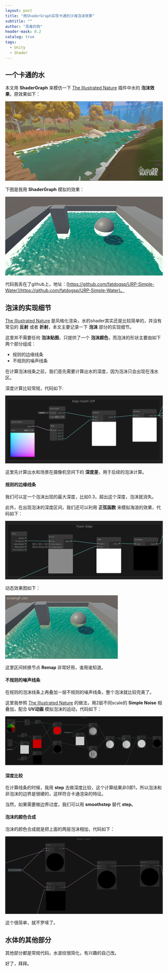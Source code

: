 ```yaml
---
layout: post
title: "用ShaderGraph实现卡通的沙滩泡沫效果"
subtitle: ""
author: "恶毒的狗"
header-mask: 0.2
catalog: true
tags:
  - Unity
  - Shader
---
```


## 一个卡通的水

本文用 **ShaderGraph** 来模仿一下 [The Illustrated Nature](https://assetstore.unity.com/packages/3d/vegetation/the-illustrated-nature-153939?aid=1101l85Tr) 插件中水的 **泡沫效果**，原效果如下：

![](/img/cartoon-foam/screenshot1.png)

下图是我用 **ShaderGraph** 模拟的效果：

![](/img/cartoon-foam/screenshot2.png)

代码我丢在了github上，地址：[https://github.com/fatdogsp/URP-Simple-Water](https://github.com/fatdogsp/URP-Simple-Water)。

## 泡沫的实现细节

[The Illustrated Nature](https://assetstore.unity.com/packages/3d/vegetation/the-illustrated-nature-153939?aid=1101l85Tr) 是风格化渲染，水的shader其实还是比较简单的，并没有常见的 **反射** 或者 **折射**，本文主要记录一下 **泡沫** 部分的实现细节。

这里并不需要任何 **泡沫贴图**，只提供了一个 **泡沫颜色**，而泡沫的形状主要由如下两个部分组成：

+ 规则的边缘线条
+ 不规则的噪声线条

在计算泡沫线条之前，我们首先需要计算出水的深度，因为泡沫只会出现在浅水区。

深度计算比较常规，代码如下:

![](/img/cartoon-foam/screenshot3.png)

这里先计算出水和场景在摄像机空间下的 **深度差**，用于后续的泡沫计算。

#### 规则的边缘线条

我们可以定一个泡沫出现的最大深度，比如0.3，超出这个深度，泡沫就消失。

此外，在出现泡沫的深度区间，我们还可以利用 **正弦函数** 来模拟海浪的效果，代码如下：

![](/img/cartoon-foam/screenshot4.png)

动态效果图如下：

![](/img/cartoon-foam/screenshot5.gif)

这里区间转换节点 **Remap** 非常好用，谁用谁知道。

#### 不规则的噪声线条

在规则的泡沫线条上再叠加一层不规则的噪声线条，整个泡沫就比较完美了。

这里我参照 [The Illustrated Nature](https://assetstore.unity.com/packages/3d/vegetation/the-illustrated-nature-153939?aid=1101l85Tr) 的做法，用2层不同scale的 **Simple Noise** 相叠加，配合 **UV动画** 模拟泡沫的运动，代码如下：

![](/img/cartoon-foam/screenshot6.png)

#### 深度比较

在计算线条的时候，我用 **step** 去做深度比较，这个计算结果非0即1，所以泡沫和非泡沫的边界是很硬的，这样符合卡通渲染的特征。

当然，如果需要做边界过度，我们可以用 **smoothstep** 替代 **step**。

#### 泡沫的颜色合成

泡沫的颜色合成就是把上面的两层泡沫相加，代码如下：

![](/img/cartoon-foam/screenshot7.png)

这个很简单，就不罗嗦了。

## 水体的其他部分

其他部分都是常规代码，水波纹很简化，有兴趣的自己改。

好了，拜拜。













































































































































































